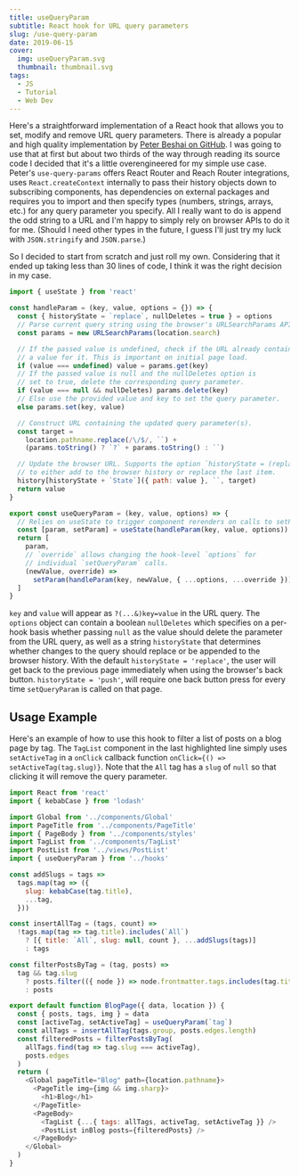 ```yaml
---
title: useQueryParam
subtitle: React hook for URL query parameters
slug: /use-query-param
date: 2019-06-15
cover:
  img: useQueryParam.svg
  thumbnail: thumbnail.svg
tags:
  - JS
  - Tutorial
  - Web Dev
---
```


Here's a straightforward implementation of a React hook that allows you to set, modify and remove URL query parameters. There is already a popular and high quality implementation by [Peter Beshai on GitHub](https://github.com/pbeshai/use-query-params). I was going to use that at first but about two thirds of the way through reading its source code I decided that it's a little overengineered for my simple use case. Peter's `use-query-params` offers React Router and Reach Router integrations, uses `React.createContext` internally to pass their history objects down to subscribing components, has dependencies on external packages and requires you to import and then specify types (numbers, strings, arrays, etc.) for any query parameter you specify. All I really want to do is append the odd string to a URL and I'm happy to simply rely on browser APIs to do it for me. (Should I need other types in the future, I guess I'll just try my luck with `JSON.stringify` and `JSON.parse`.)

So I decided to start from scratch and just roll my own. Considering that it ended up taking less than 30 lines of code, I think it was the right decision in my case.

```js:title=src/hooks/useQueryParam.js
import { useState } from 'react'

const handleParam = (key, value, options = {}) => {
  const { historyState = `replace`, nullDeletes = true } = options
  // Parse current query string using the browser's URLSearchParams API.
  const params = new URLSearchParams(location.search)

  // If the passed value is undefined, check if the URL already contains
  // a value for it. This is important on initial page load.
  if (value === undefined) value = params.get(key)
  // If the passed value is null and the nullDeletes option is
  // set to true, delete the corresponding query parameter.
  if (value === null && nullDeletes) params.delete(key)
  // Else use the provided value and key to set the query parameter.
  else params.set(key, value)

  // Construct URL containing the updated query parameter(s).
  const target =
    location.pathname.replace(/\/$/, ``) +
    (params.toString() ? `?` + params.toString() : ``)

  // Update the browser URL. Supports the option `historyState = (replace|push)`
  // to either add to the browser history or replace the last item.
  history[historyState + `State`]({ path: value }, ``, target)
  return value
}

export const useQueryParam = (key, value, options) => {
  // Relies on useState to trigger component rerenders on calls to setParam.
  const [param, setParam] = useState(handleParam(key, value, options))
  return [
    param,
    // `override` allows changing the hook-level `options` for
    // individual `setQueryParam` calls.
    (newValue, override) =>
      setParam(handleParam(key, newValue, { ...options, ...override })),
  ]
}
```

`key` and `value` will appear as `?(...&)key=value` in the URL query. The `options` object can contain a boolean `nullDeletes` which specifies on a per-hook basis whether passing `null` as the value should delete the parameter from the URL query, as well as a string `historyState` that determines whether changes to the query should replace or be appended to the browser history. With the default `historyState = 'replace'`, the user will get back to the previous page immediately when using the browser's back button. `historyState = 'push'`, will require one back button press for every time `setQueryParam` is called on that page.

## Usage Example

Here's an example of how to use this hook to filter a list of posts on a blog page by tag. The `TagList` component in the last highlighted line simply uses `setActiveTag` in a `onClick` callback function `onClick={() => setActiveTag(tag.slug)}`. Note that the `All` tag has a `slug` of `null` so that clicking it will remove the query parameter.

```js{9,19,29,41}:title=src/pages/blog.js
import React from 'react'
import { kebabCase } from 'lodash'

import Global from '../components/Global'
import PageTitle from '../components/PageTitle'
import { PageBody } from '../components/styles'
import TagList from '../components/TagList'
import PostList from '../views/PostList'
import { useQueryParam } from '../hooks'

const addSlugs = tags =>
  tags.map(tag => ({
    slug: kebabCase(tag.title),
    ...tag,
  }))

const insertAllTag = (tags, count) =>
  !tags.map(tag => tag.title).includes(`All`)
    ? [{ title: `All`, slug: null, count }, ...addSlugs(tags)]
    : tags

const filterPostsByTag = (tag, posts) =>
  tag && tag.slug
    ? posts.filter(({ node }) => node.frontmatter.tags.includes(tag.title))
    : posts

export default function BlogPage({ data, location }) {
  const { posts, tags, img } = data
  const [activeTag, setActiveTag] = useQueryParam(`tag`)
  const allTags = insertAllTag(tags.group, posts.edges.length)
  const filteredPosts = filterPostsByTag(
    allTags.find(tag => tag.slug === activeTag),
    posts.edges
  )
  return (
    <Global pageTitle="Blog" path={location.pathname}>
      <PageTitle img={img && img.sharp}>
        <h1>Blog</h1>
      </PageTitle>
      <PageBody>
        <TagList {...{ tags: allTags, activeTag, setActiveTag }} />
        <PostList inBlog posts={filteredPosts} />
      </PageBody>
    </Global>
  )
}
```
